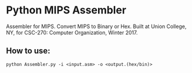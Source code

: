 # Python MIPS Assembler

Assembler for MIPS. Convert MIPS to Binary or Hex.
Built at Union College, NY, for CSC-270: Computer Organization, Winter 2017.

## How to use:

```
python Assembler.py -i <input.asm> -o <output.(hex/bin)>
```
